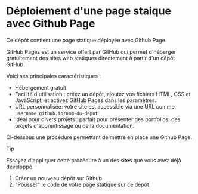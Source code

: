 # Déploiement d'une page staique avec Github Page

Ce dépôt contient une page statique déployée avec Github Page.

GitHub Pages est un service offert par GitHub qui permet d'héberger gratuitement des sites web statiques directement à partir d'un dépôt GitHub.

Voici ses principales caractéristiques :
- Hébergement gratuit
- Facilité d'utilisation : créez un dépôt, ajoutez vos fichiers HTML, CSS et JavaScript, et activez GitHub Pages dans les paramètres.
- URL personnalisée: votre site est accessible via une URL comme `username.github.io/nom-du-depot`
- Idéal pour divers projets : parfait pour présenter des portfolios, des projets d'apprentissage ou de la documentation.

Ci-dessous une procédure permettant de mettre en place une Github Page.

> [!TIP]
> Essayez d'appliquer cette procédure à un des sites que vous avez déjà développé.

1. Créer un nouveau dépôt sur Github
2. "Pousser" le code de votre page statique sur ce dépôt